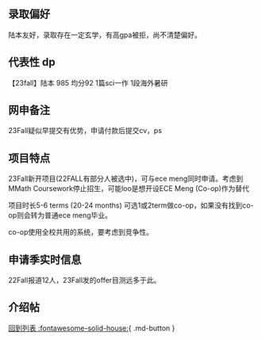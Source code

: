 ## 录取偏好
陆本友好，录取存在一定玄学，有高gpa被拒，尚不清楚偏好。
## 代表性 dp
【23fall】陆本 985 均分92 1篇sci一作 1段海外暑研
## 网申备注
23Fall疑似早提交有优势，申请付款后提交cv，ps
## 项目特点

23Fall新开项目(22FALL有部分人被选中)，可与ece meng同时申请。考虑到MMath Coursework停止招生，可能loo是想开设ECE Meng (Co-op)作为替代

项目时长5-6 terms (20-24 months) 可选1或2term做co-op，如果没有找到co-op则会转为普通ece meng毕业。

co-op使用全校共用的系统，要考虑到竞争性。

## 申请季实时信息
22Fall报道12人，23Fall发的offer目测远多于此。
## 介绍帖

[回到列表 :fontawesome-solid-house:](grade.md){ .md-button }
